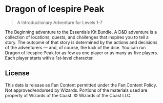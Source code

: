 # Dragon of Icespire Peak

> A Introductionary Adventure for Levels 1-7

The Beginning adventure to the Essentials Kit Bundle. A D&D adventure is a collection of locations, quests, and challenges that inspires you to tell a story. The outcome of that story is determined by the actions and decisions of the adventurers — and, of course, the luck of the dice. You can run Dragon of Icespire Peak for as few as one player or as many as five players. Each player starts with a 1st-level character.

## License

This data is release as Fan Content permitted under the Fan Content Policy. Not approved/endorsed by Wizards. Portions of the materials used are property of Wizards of the Coast. © Wizards of the Coast LLC.
